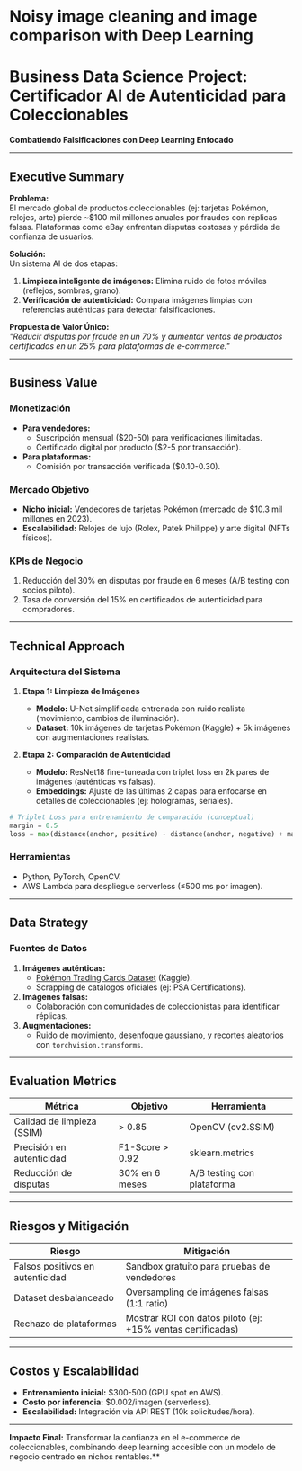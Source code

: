 # Noisy image cleaning and image comparison with Deep Learning

# **Business Data Science Project: Certificador AI de Autenticidad para Coleccionables**  
**Combatiendo Falsificaciones con Deep Learning Enfocado**  

---

## **Executive Summary**  
**Problema:**  
El mercado global de productos coleccionables (ej: tarjetas Pokémon, relojes, arte) pierde ~$100 mil millones anuales por fraudes con réplicas falsas. Plataformas como eBay enfrentan disputas costosas y pérdida de confianza de usuarios.  

**Solución:**  
Un sistema AI de dos etapas:  
1. **Limpieza inteligente de imágenes:** Elimina ruido de fotos móviles (reflejos, sombras, grano).  
2. **Verificación de autenticidad:** Compara imágenes limpias con referencias auténticas para detectar falsificaciones.  

**Propuesta de Valor Único:**  
_"Reducir disputas por fraude en un 70% y aumentar ventas de productos certificados en un 25% para plataformas de e-commerce."_  

---

## **Business Value**  
### **Monetización**  
- **Para vendedores:**  
  - Suscripción mensual ($20-50) para verificaciones ilimitadas.  
  - Certificado digital por producto ($2-5 por transacción).  
- **Para plataformas:**  
  - Comisión por transacción verificada ($0.10-0.30).  

### **Mercado Objetivo**  
- **Nicho inicial:** Vendedores de tarjetas Pokémon (mercado de $10.3 mil millones en 2023).  
- **Escalabilidad:** Relojes de lujo (Rolex, Patek Philippe) y arte digital (NFTs físicos).  

### **KPIs de Negocio**  
1. Reducción del 30% en disputas por fraude en 6 meses (A/B testing con socios piloto).  
2. Tasa de conversión del 15% en certificados de autenticidad para compradores.  

---

## **Technical Approach**  
### **Arquitectura del Sistema**  
1. **Etapa 1: Limpieza de Imágenes**  
   - **Modelo:** U-Net simplificada entrenada con ruido realista (movimiento, cambios de iluminación).  
   - **Dataset:** 10k imágenes de tarjetas Pokémon (Kaggle) + 5k imágenes con augmentaciones realistas.  

2. **Etapa 2: Comparación de Autenticidad**  
   - **Modelo:** ResNet18 fine-tuneada con triplet loss en 2k pares de imágenes (auténticas vs falsas).  
   - **Embeddings:** Ajuste de las últimas 2 capas para enfocarse en detalles de coleccionables (ej: hologramas, seriales).  

```python
# Triplet Loss para entrenamiento de comparación (conceptual)  
margin = 0.5
loss = max(distance(anchor, positive) - distance(anchor, negative) + margin, 0)
```

### **Herramientas**  
- Python, PyTorch, OpenCV.  
- AWS Lambda para despliegue serverless (≤500 ms por imagen).  

---

## **Data Strategy**  
### **Fuentes de Datos**  
1. **Imágenes auténticas:**  
   - [Pokémon Trading Cards Dataset](https://www.kaggle.com/datasets/jasperan/pokemon-trading-cards-images) (Kaggle).  
   - Scrapping de catálogos oficiales (ej: PSA Certifications).  
2. **Imágenes falsas:**  
   - Colaboración con comunidades de coleccionistas para identificar réplicas.  
3. **Augmentaciones:**  
   - Ruido de movimiento, desenfoque gaussiano, y recortes aleatorios con `torchvision.transforms`.  

---

## **Evaluation Metrics**  
| **Métrica**               | **Objetivo** | **Herramienta**          |  
|---------------------------|--------------|---------------------------|  
| Calidad de limpieza (SSIM) | > 0.85       | OpenCV (cv2.SSIM)         |  
| Precisión en autenticidad  | F1-Score > 0.92 | sklearn.metrics         |  
| Reducción de disputas      | 30% en 6 meses | A/B testing con plataforma |  

---

## **Riesgos y Mitigación**  
| **Riesgo**                     | **Mitigación**                              |  
|--------------------------------|---------------------------------------------|  
| Falsos positivos en autenticidad | Sandbox gratuito para pruebas de vendedores |  
| Dataset desbalanceado          | Oversampling de imágenes falsas (1:1 ratio) |  
| Rechazo de plataformas          | Mostrar ROI con datos piloto (ej: +15% ventas certificadas) |  

---

## **Costos y Escalabilidad**  
- **Entrenamiento inicial:** $300-500 (GPU spot en AWS).  
- **Costo por inferencia:** $0.002/imagen (serverless).  
- **Escalabilidad:** Integración vía API REST (10k solicitudes/hora).  

---

**Impacto Final:** Transformar la confianza en el e-commerce de coleccionables, combinando deep learning accesible con un modelo de negocio centrado en nichos rentables.**  


